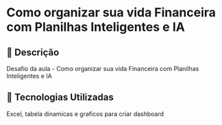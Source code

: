 # Como organizar sua vida Financeira com Planilhas Inteligentes e IA

## 📒 Descrição
Desafio da aula - Como organizar sua vida Financeira com Planilhas Inteligentes e IA

## 🤖 Tecnologias Utilizadas
Excel, tabela dinamicas e graficos para criar dashboard
